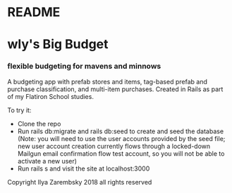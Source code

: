 # README

# wly's Big Budget
### flexible budgeting for mavens and minnows

A budgeting app with prefab stores and items, tag-based prefab and purchase classification,
and multi-item purchases. Created in Rails as part of my Flatiron School studies.

To try it:
* Clone the repo
* Run rails db:migrate and rails db:seed to create and seed the database
(Note: you will need to use the user accounts provided by the seed file;
new user account creation currently flows through a locked-down Mailgun email confirmation
flow test account, so you will not be able to activate a new user)
* Run rails s and visit the site at localhost:3000

Copyright Ilya Zarembsky 2018 all rights reserved
